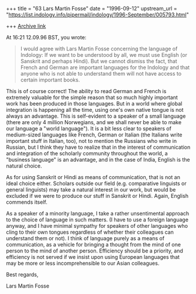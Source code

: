 +++
title = "63 Lars Martin Fosse"
date = "1996-09-12"
upstream_url = "https://list.indology.info/pipermail/indology/1996-September/005793.html"

+++
[Archive link](https://list.indology.info/pipermail/indology/1996-September/005793.html)

At 16:21 12.09.96 BST, you wrote:
>I would agree with Lars Martin Fosse concerning the language of Indology: 
>If we want to be understood by all, we must use English (or Sanskrit and 
>perhaps Hindi). But we cannot dismiss the fact, that French and German 
>are important languages for the Indology and that anyone who is not able 
>to understand them will not have access to certain important books.

This is of course correct! The ability to read German and French is
extremely valuable for the simple reason that so much highly important work
has been produced in those languages. But in a world where global
integration is happening all the time, using one's own native tongue is not
always an advantage. This is self-evident to a speaker of a small language
(there are only 4 million Norwegians, and we shall never be able to make our
language a "world language"). It is a bit less clear to speakers of
medium-sized languages like French, German or Italian (the Italians write
important stuff in Italian, too), not to mention the Russians who write in
Russian, but I think they have to realize that in the interest of
communication and integration of the scholarly community throughout the
world, a "business language" is an advantage, and in the case of India,
English is the natural choice.

As for using Sanskrit or Hindi as means of communication, that is not an
ideal choice either. Scholars outside our field (e.g. comparative linguists
or general linguists) may take a natural interest in our work, but would be
excluded if we were to produce our stuff in Sanskrit or Hindi. Again,
English commends itself. 

As a speaker of a minority language, I take a rather unsentimental approach
to the choice of language in such matters. (I have to use a foreign language
anyway, and I have minimal sympathy for speakers of other languages who
cling to their own tongues regardless of whether their colleagues can
understand them or not). I think of language purely as a means of
communication, as a vehicle for bringing a thought from the mind of one
person to the mind of another person. Efficiency should be a priority, and
efficiency is not served if we insist upon using European languages that may
be more or less incomprehensible to our Asian colleagues.

Best regards,

Lars Martin Fosse





